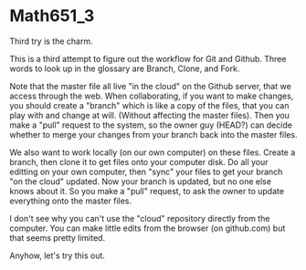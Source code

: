 # Math651_3
Third try is the charm.

This is a third attempt to figure out the workflow for Git and Github.
Three words to look up in the glossary are Branch, Clone, and Fork.

Note that the master file all live "in the cloud" on the Github server, that we access through the web.
When collaborating, if you want to make changes, you should create a "branch" which is like a copy of the files,
that you can play with and change at will. (Without affecting the master files). Then you make a "pull" request
to the system, so the owner guy (HEAD?) can decide whether to merge your changes from your branch back into the master files.

We also want to work locally (on our own computer) on these files. Create a branch, then clone it to get files onto your computer disk. Do all your editting on your own computer, then "sync" your files to get your branch "on the cloud" updated. Now your branch is updated, but no one else knows about it. So you make a "pull" request, to ask the owner to update everything onto the master files.

I don't see why you can't use the "cloud" repository directly from the computer. You can make little edits from the browser (on github.com) but that seems pretty limited. 

Anyhow, let's try this out. 
